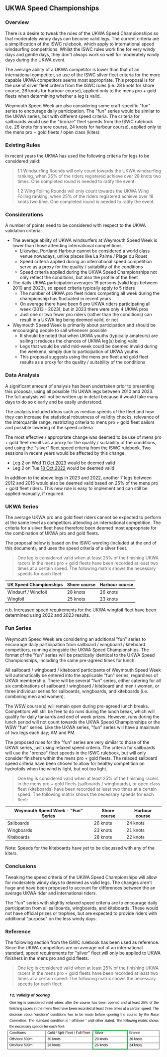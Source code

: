 ## UKWA Speed Championships

### Overview

There is a desire to tweak the rules of the UKWA Speed Championships so that moderately windy days can become valid legs. The current criteria are a simplification of the ISWC rulebook, which apply to international speed windsurfing competitions. Whilst the ISWC rules work fine for very windy days and gentle days, they don't always work so well for moderately windy days during the UKWA event.

The average ability of a UKWA competitor is lower than that of an international competitor, so use of the ISWC silver fleet criteria for the more capable UKWA competitors seems most appropriate. This proposal is for the use of silver fleet criteria from the ISWC rules (i.e. 28 knots for shore course, 26 knots for harbour course), applied only to the mens pro + gold fleets when determining whether a leg is valid.

Weymouth Speed Week are also considering some craft-specific "fun" series to encourage daily participation. The "fun" series would be similar to the UKWA series, but with different speed criteria. The criteria for sailboards would use the "bronze" fleet speeds from the ISWC rulebook (i.e. 26 knots for shore course, 24 knots for harbour course), applied only to the mens pro + gold fleets / open class (kites).



### Existing Rules

In recent years the UKWA has used the following criteria for legs to be considered valid:

> 1.1 Windsurfing Rounds will only count towards the UKWA windsurfing ranking, when 25% of the riders registered achieve over 28 knots two times. One completed round is needed to ratify the event.
>
> 1.2 Wing Foiling Rounds will only count towards the UKWA Wing Foiling ranking, when 25% of the riders registered achieve over 18 knots two time. One completed round is needed to ratify the event.



### Considerations

A number of points need to be considered with respect to the UKWA validation criteria:

- The average ability of UKWA windsurfers at Weymouth Speed Week is lower than those attending international competitions
  - Likewise, Portland Harbour cannot be considered a world class venue nowadays, unlike places like La Palme / Plage du Rouet
  - Speed criteria applied during an international speed competition serve as a proxy for the quality / suitability of the conditions
  - Speed criteria applied during the UKWA Speed Championships not only reflect the conditions, but also the profile of the fleet
- The daily UKWA participation averages 19 persons (valid legs between 2010 and 2023), so speed criteria typically apply to 5 riders
  - The number of UKWA pro fleet riders competing all week during the championship has fluctuated in recent years
  - On average there have been 6 pro UKWA riders participating all week (2013 - 2023), but in 2023 there were only 4 UKWA pros
  - Just one or two fewer pro riders (rather than the conditions) can result in a UKWA leg being deemed valid, or not
- Weymouth Speed Week is primarily about participation and should be encouraging people to sail whenever possible
  - It should be noted that when UKWA youths (typically amateurs) are sailing it reduces the chances of UKWA leg(s) being valid
  - Legs that would be valid mid-week could be deemed invalid during the weekend, simply due to participation of UKWA youths
  - This proposal suggests using the mens pro fleet and gold fleet results as a proxy for the quality / suitability of the conditions



### Data Analysis

A significant amount of analysis has been undertaken prior to presenting this proposal, using all possible 116 UKWA legs between 2010 and 2023. The full analysis will not be written up in detail because it would take many days to do so clearly and be easily understood.

The analysis included ideas such as median speeds of the fleet and how they can increase the statistical robustness of validity checks, relevance of the interquartile range, restricting criteria to mens pro + gold fleet sailors and possible lowering of the speed criteria.

The most effective / appropriate change was deemed to be use of mens pro + gold fleet results as a proxy for the quality / suitability of the conditions, and using the "silver" fleet speed criteria from the ISWC rulebook. Two sessions in recent years would be affected by this change:

- Leg 2 on Wed [11 Oct 2023](https://logiqx.github.io/wsw-results/results/2023/20231011/ukwa.html) would be deemed valid
- Leg 2 on Tue [18 Oct 2022](https://logiqx.github.io/wsw-results/results/2022/20221018/ukwa.html) would be deemed valid

In addition to the above legs in 2023 and 2022, another 7 legs between 2012 and 2015 would also be deemed valid based on 25% of the mens pro + gold fleet riders. This new rule is easy to implement and can still be applied manually, if required.




### UKWA Series

The average UKWA pro and gold fleet riders cannot be expected to perform at the same level as competitors attending an international competition. The criteria for a silver fleet have therefore been deemed most appropriate for the combination of UKWA pro and gold fleets.

The proposal below is based on the ISWC wording (included at the end of this document), and uses the speed criteria of a silver fleet.

> One leg is considered valid when at least 25% of the finishing UKWA racers in the mens pro + gold fleets have been recorded at least two times at a certain speed. The following matrix shows the necessary speeds for each fleet:

| UK Speed Championships | Shore course | Harbour course |
| ---------------------- | ------------ | -------------- |
| Windsurf / Windfoil    | 28 knots     | 26 knots       |
| Wingfoil               | 25 knots     | 23 knots       |

n.b. Increased speed requirements for the UKWA wingfoil fleet have been determined using 2022 and 2023 results.




### Fun Series

Weymouth Speed Week are considering an additional "fun" series to encourage daily participation from sailboard / wingboard / kiteboard competitors, running alongside the UKWA Speed Championships. The format of the "fun" series will be practically identical to the UKWA Speed Championships, including the same pre-agreed times for lunch.

All sailboard / wingboard / kiteboard participants of Weymouth Speed Week will automatically be entered into the applicable "fun" series, regardless of UKWA membership. There will be several "fun" series, either catering for all six combinations of sailboard / wingboard / kiteboard and men / women, or three individual series for sailboards, wingboards, and kiteboards (i.e. combining men and women).

The WSW course(s) will remain open during pre-agreed lunch breaks. Competitors will still be free to do runs during the lunch break, which will qualify for daily tankards and end of week prizes. However, runs during the lunch period will not count towards the UKWA Speed Championships or the WSW "fun" series. Like the UKWA series, "fun" series will have a maximum of two legs each day; AM and PM.

The proposed rules for the "fun" series are very similar to those of the UKWA series, just using relaxed speed criteria. The criteria for sailboards will use the "bronze" fleet speeds in the ISWC rulebook, but will only consider finishers within the mens pro + gold fleets. The relaxed sailboard speed criteria have been chosen to allow for healthy competition on hydrofoils when the wind is light, but not too light.

> One leg is considered valid when at least 25% of the finishing racers in the mens pro + gold fleets (sailboards / wingboards), or open class fleet (kiteboards) have been recorded at least two times at a certain speed. The following matrix shows the necessary speeds for each fleet:

| Weymouth Speed Week - "Fun" Series | Shore course | Harbour course |
| ---------------------------------- | ------------ | -------------- |
| Sailboards                         | 26 knots     | 24 knots       |
| Wingboards                         | 23 knots     | 21 knots       |
| Kiteboards                         | 28 knots     | 22 knots       |

Note: Speeds for the kiteboards have yet to be discussed with any of the kiters.



### Conclusions

Tweaking the speed criteria of the UKWA Speed Championships will allow for moderately windy days to deemed as valid legs. The changes aren't huge and have been proposed to account for differences between the an average UKWA rider and international riders.

The "fun" series with slightly relaxed speed criteria are to encourage daily participation from all sailboards, wingboards, and kiteboards. These would not have official prizes or trophies, but are expected to provide riders with additional "purpose" on the less windy days.



### Reference

The following section from the ISWC rulebook has been used as reference. Since the UKWA competitors are on average not of an international standard, speed requirements for "silver" fleet will only be applied to UKWA finishers in the mens pro and gold fleets.

> One leg is considered valid when at least 25% of the finishing UKWA racers in the mens pro + gold fleets have been recorded at least two times at a certain speed. The following matrix shows the necessary speeds for each fleet:

![ISWC](iswc.png)

